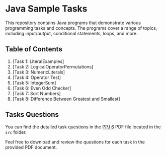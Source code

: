 # Java Sample Tasks

This repository contains Java programs that demonstrate various programming tasks and concepts. The programs cover a range of topics, including input/output, conditional statements, loops, and more.

## Table of Contents

1. [Task 1: LiteralExamples]
2. [Task 2: LogicalOperatorPermutations]
3. [Task 3: NumericLiterals]
4. [Task 4: Operator Test]
5. [Task 5: IntegerSum]
6. [Task 6: Even Odd Checker]
7. [Task 7: Sort Numbers]
8. [Task 8: Difference Between Greatest and Smallest]

## Tasks Questions

You can find the detailed task questions in the [PPJ 6](src/PPJ%206.pdf) PDF file located in the `src` folder.

Feel free to download and review the questions for each task in the provided PDF document.


